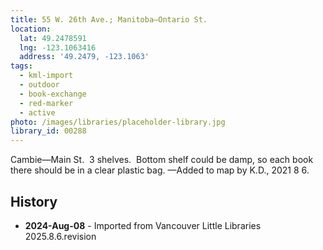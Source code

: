 ```yaml
---
title: 55 W. 26th Ave.; Manitoba—Ontario St.
location:
  lat: 49.2478591
  lng: -123.1063416
  address: '49.2479, -123.1063'
tags:
  - kml-import
  - outdoor
  - book-exchange
  - red-marker
  - active
photo: /images/libraries/placeholder-library.jpg
library_id: 00288
---
```

Cambie—Main St.  
3 shelves.  Bottom shelf could be damp, so each book there should be in a clear plastic bag.
—Added to map by K.D., 2021 8 6.

## History
- **2024-Aug-08** - Imported from Vancouver Little Libraries 2025.8.6.revision
